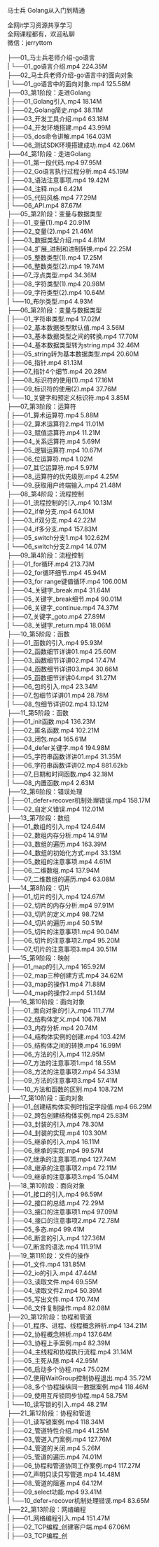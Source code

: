 马士兵 Golang从入门到精通

全网it学习资源共享学习<br>全网课程都有，欢迎私聊<br>微信：jerryttom<br>

├──01_马士兵老师介绍-go语言<br> | └──01_go语言介绍.mp4 224.35M<br> ├──02_马士兵老师介绍-go语言中的面向对象<br> | └──01_go语言中的面向对象.mp4 125.58M<br> ├──03_第1阶段：走进Golang<br> | ├──01_Golang引入.mp4 18.14M<br> | ├──02_Golang简史.mp4 38.11M<br> | ├──03_开发工具介绍.mp4 63.18M<br> | ├──04_开发环境搭建.mp4 43.99M<br> | ├──05_dos命令讲解.mp4 164.03M<br> | └──06_测试SDK环境搭建成功.mp4 42.06M<br> ├──04_第1阶段：走进Golang<br> | ├──01_第一段代码.mp4 97.95M<br> | ├──02_Go语言执行过程分析.mp4 45.19M<br> | ├──03_语法注意事项.mp4 19.42M<br> | ├──04_注释.mp4 6.42M<br> | ├──05_代码风格.mp4 77.29M<br> | └──06_API.mp4 87.67M<br> ├──05_第2阶段：变量与数据类型<br> | ├──01_变量(1).mp4 20.91M<br> | ├──02_变量(2).mp4 21.46M<br> | ├──03_数据类型介绍.mp4 4.81M<br> | ├──04_扩展_进制和进制转换.mp4 22.25M<br> | ├──05_整数类型(1).mp4 17.25M<br> | ├──06_整数类型(2).mp4 19.74M<br> | ├──07_浮点类型.mp4 34.36M<br> | ├──08_字符类型(1).mp4 20.98M<br> | ├──09_字符类型(2).mp4 10.64M<br> | └──10_布尔类型.mp4 4.93M<br> ├──06_第2阶段：变量与数据类型<br> | ├──01_字符串类型.mp4 17.02M<br> | ├──02_基本数据类型默认值.mp4 3.56M<br> | ├──03_基本数据类型之间的转换.mp4 17.70M<br> | ├──04_基本数据类型转为string.mp4 32.46M<br> | ├──05_string转为基本数据类型.mp4 20.60M<br> | ├──06_指针.mp4 81.13M<br> | ├──07_指针4个细节.mp4 20.28M<br> | ├──08_标识符的使用(1).mp4 17.16M<br> | ├──09_标识符的使用(2).mp4 37.76M<br> | └──10_关键字和预定义标识符.mp4 3.85M<br> ├──07_第3阶段：运算符<br> | ├──01_算术运算符.mp4 5.88M<br> | ├──02_算术运算符2.mp4 11.01M<br> | ├──03_赋值运算符.mp4 11.21M<br> | ├──04_关系运算符.mp4 5.69M<br> | ├──05_逻辑运算符.mp4 10.67M<br> | ├──06_位运算符.mp4 1.02M<br> | ├──07_其它运算符.mp4 5.97M<br> | ├──08_运算符的优先级别.mp4 4.25M<br> | └──09_获取用户终端输入.mp4 21.48M<br> ├──08_第4阶段：流程控制<br> | ├──01_流程控制的引入.mp4 10.13M<br> | ├──02_if单分支.mp4 64.10M<br> | ├──03_if双分支.mp4 42.22M<br> | ├──04_if多分支.mp4 157.83M<br> | ├──05_switch分支1.mp4 102.62M<br> | └──06_switch分支2.mp4 14.07M<br> ├──09_第4阶段：流程控制<br> | ├──01_for循环.mp4 213.73M<br> | ├──02_for循环细节.mp4 45.94M<br> | ├──03_for range键值循环.mp4 106.00M<br> | ├──04_关键字_break.mp4 31.64M<br> | ├──05_关键字_break细节.mp4 90.01M<br> | ├──06_关键字_continue.mp4 74.37M<br> | ├──07_关键字_goto.mp4 27.89M<br> | └──08_关键字_return.mp4 18.06M<br> ├──10_第5阶段：函数<br> | ├──01_函数的引入.mp4 95.93M<br> | ├──02_函数细节详讲01.mp4 25.60M<br> | ├──03_函数细节详讲02.mp4 17.47M<br> | ├──04_函数细节详讲03.mp4 30.66M<br> | ├──05_函数细节详讲04.mp4 31.27M<br> | ├──06_包的引入.mp4 23.34M<br> | ├──07_包细节详讲01.mp4 28.78M<br> | └──08_包细节详讲02.mp4 13.12M<br> ├──11_第5阶段：函数<br> | ├──01_init函数.mp4 136.23M<br> | ├──02_匿名函数.mp4 102.21M<br> | ├──03_闭包.mp4 165.61M<br> | ├──04_defer关键字.mp4 194.98M<br> | ├──05_字符串函数详讲01.mp4 31.35M<br> | ├──06_字符串函数详讲02.mp4 881.62kb<br> | ├──07_日期和时间函数.mp4 32.18M<br> | └──08_内置函数.mp4 2.63M<br> ├──12_第6阶段：错误处理<br> | ├──01_defer+recover机制处理错误.mp4 158.17M<br> | └──02_自定义错误.mp4 112.01M<br> ├──13_第7阶段：数组<br> | ├──01_数组的引入.mp4 124.64M<br> | ├──02_数组内存分析.mp4 14.91M<br> | ├──03_数组的遍历.mp4 163.39M<br> | ├──04_数组的初始化方式.mp4 33.13M<br> | ├──05_数组的注意事项.mp4 4.61M<br> | ├──06_二维数组.mp4 137.94M<br> | └──07_二维数组的遍历.mp4 63.08M<br> ├──14_第8阶段：切片<br> | ├──01_切片的引入.mp4 124.67M<br> | ├──02_切片的内存分析.mp4 97.91M<br> | ├──03_切片的定义.mp4 98.72M<br> | ├──04_切片的遍历.mp4 50.51M<br> | ├──05_切片的注意事项1.mp4 90.04M<br> | ├──06_切片的注意事项2.mp4 95.20M<br> | └──07_切片的注意事项3.mp4 30.51M<br> ├──15_第9阶段：映射<br> | ├──01_map的引入.mp4 165.92M<br> | ├──02_map三种创建方式.mp4 34.62M<br> | ├──03_map的操作1.mp4 71.88M<br> | └──04_map的操作2.mp4 51.14M<br> ├──16_第10阶段：面向对象<br> | ├──01_面向对象的引入.mp4 111.77M<br> | ├──02_结构体定义.mp4 106.78M<br> | ├──03_内存分析.mp4 20.74M<br> | ├──04_结构体实例的创建.mp4 103.42M<br> | ├──05_结构体之间的转换.mp4 16.99M<br> | ├──06_方法的引入.mp4 112.95M<br> | ├──07_方法的注意事项1.mp4 18.55M<br> | ├──08_方法的注意事项2.mp4 54.33M<br> | ├──09_方法的注意事项3.mp4 57.41M<br> | └──10_方法和函数的区别.mp4 108.72M<br> ├──17_第10阶段：面向对象<br> | ├──01_创建结构体实例时指定字段值.mp4 66.29M<br> | ├──02_跨包创建结构体实例.mp4 25.83M<br> | ├──03_封装的引入.mp4 78.30M<br> | ├──04_封装的实现.mp4 103.30M<br> | ├──05_继承的引入.mp4 16.11M<br> | ├──06_继承的实现.mp4 99.57M<br> | ├──07_继承的注意事项.mp4 127.74M<br> | ├──08_继承的注意事项2.mp4 72.11M<br> | └──09_继承的注意事项3.mp4 15.04M<br> ├──18_第10阶段：面向对象<br> | ├──01_接口的引入.mp4 96.59M<br> | ├──02_接口的总结.mp4 72.29M<br> | ├──03_接口的注意事项1.mp4 97.09M<br> | ├──04_接口的注意事项2.mp4 72.78M<br> | ├──05_多态.mp4 99.41M<br> | ├──06_断言的引入.mp4 127.36M<br> | └──07_断言的语法.mp4 111.91M<br> ├──19_第11阶段：文件的操作<br> | ├──01_文件.mp4 131.85M<br> | ├──02_io的引入.mp4 47.44M<br> | ├──03_读取文件.mp4 69.55M<br> | ├──04_读取文件2.mp4 50.39M<br> | ├──05_写出文件.mp4 170.74M<br> | └──06_文件复制操作.mp4 82.08M<br> ├──20_第12阶段：协程和管道<br> | ├──01_程序、进程、线程概念辨析.mp4 134.21M<br> | ├──02_协程概念辨析.mp4 137.64M<br> | ├──03_协程上手案例.mp4 82.39M<br> | ├──04_主线程和协程执行流程.mp4 31.14M<br> | ├──05_主死从随.mp4 42.95M<br> | ├──06_启动多个协程.mp4 75.02M<br> | ├──07_使用WaitGroup控制协程退出.mp4 35.72M<br> | ├──08_多个协程操纵同一数据案例.mp4 118.46M<br> | ├──09_使用互斥锁同步协程.mp4 58.75M<br> | └──10_读写锁的引入.mp4 48.21M<br> ├──21_第12阶段：协程和管道<br> | ├──01_读写锁案例.mp4 118.34M<br> | ├──02_管道特性介绍.mp4 41.25M<br> | ├──03_管道入门案例.mp4 127.76M<br> | ├──04_管道的关闭.mp4 5.26M<br> | ├──05_管道的遍历.mp4 74.01M<br> | ├──06_协程和管道协同工作案例.mp4 117.27M<br> | ├──07_声明只读只写管道.mp4 14.48M<br> | ├──08_管道的阻塞.mp4 64.12M<br> | ├──09_select功能.mp4 93.41M<br> | └──10_defer+recover机制处理错误.mp4 83.65M<br> ├──22_第13阶段：网络编程<br> | ├──01_网络编程引入.mp4 151.47M<br> | ├──02_TCP编程_创建客户端.mp4 67.06M<br> | ├──03_TCP编程_创